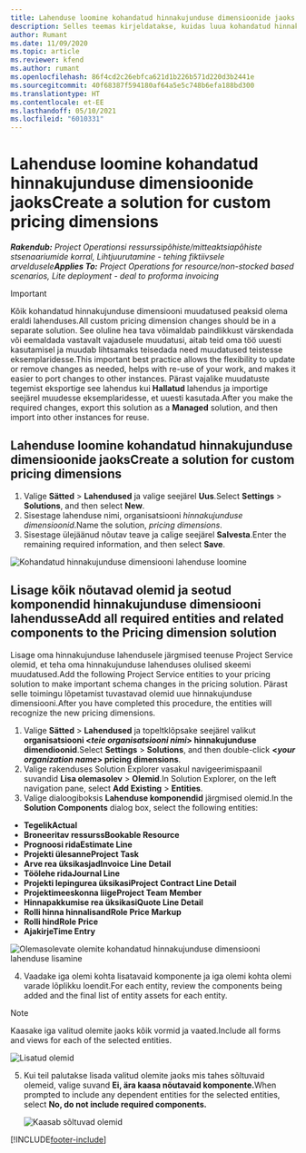 ```yaml
---
title: Lahenduse loomine kohandatud hinnakujunduse dimensioonide jaoks
description: Selles teemas kirjeldatakse, kuidas luua kohandatud hinnakujunduse jaoks lahendusi.
author: Rumant
ms.date: 11/09/2020
ms.topic: article
ms.reviewer: kfend
ms.author: rumant
ms.openlocfilehash: 86f4cd2c26ebfca621d1b226b571d220d3b2441e
ms.sourcegitcommit: 40f68387f594180af64a5e5c748b6efa188bd300
ms.translationtype: HT
ms.contentlocale: et-EE
ms.lasthandoff: 05/10/2021
ms.locfileid: "6010331"
---
```

# <a name="create-a-solution-for-custom-pricing-dimensions"></a><span data-ttu-id="1fa33-103">Lahenduse loomine kohandatud hinnakujunduse dimensioonide jaoks</span><span class="sxs-lookup"><span data-stu-id="1fa33-103">Create a solution for custom pricing dimensions</span></span>

 <span data-ttu-id="1fa33-104">_**Rakendub:** Project Operationsi ressurssipõhiste/mitteaktsiapõhiste stsenaariumide korral,  Lihtjuurutamine - tehing fiktiivsele arveldusele_</span><span class="sxs-lookup"><span data-stu-id="1fa33-104">_**Applies To:** Project Operations for resource/non-stocked based scenarios, Lite deployment - deal to proforma invoicing_</span></span> 

>[!IMPORTANT]
><span data-ttu-id="1fa33-105">Kõik kohandatud hinnakujunduse dimensiooni muudatused peaksid olema eraldi lahenduses.</span><span class="sxs-lookup"><span data-stu-id="1fa33-105">All custom pricing dimension changes should be in a separate solution.</span></span> <span data-ttu-id="1fa33-106">See oluline hea tava võimaldab paindlikkust värskendada või eemaldada vastavalt vajadusele muudatusi, aitab teid oma töö uuesti kasutamisel ja muudab lihtsamaks teisedada need muudatused teistesse eksemplaridesse.</span><span class="sxs-lookup"><span data-stu-id="1fa33-106">This important best practice allows the flexibility to update or remove changes as needed, helps with re-use of your work, and makes it easier to port changes to other instances.</span></span> <span data-ttu-id="1fa33-107">Pärast vajalike muudatuste tegemist eksportige see lahendus kui **Hallatud** lahendus ja importige seejärel muudesse eksemplaridesse, et uuesti kasutada.</span><span class="sxs-lookup"><span data-stu-id="1fa33-107">After you make the required changes, export this solution as a **Managed** solution, and then import into other instances for reuse.</span></span>

## <a name="create-a-solution-for-custom-pricing-dimensions"></a><span data-ttu-id="1fa33-108">Lahenduse loomine kohandatud hinnakujunduse dimensioonide jaoks</span><span class="sxs-lookup"><span data-stu-id="1fa33-108">Create a solution for custom pricing dimensions</span></span>

1.  <span data-ttu-id="1fa33-109">Valige **Sätted** > **Lahendused** ja valige seejärel **Uus**.</span><span class="sxs-lookup"><span data-stu-id="1fa33-109">Select **Settings** > **Solutions**, and then select **New**.</span></span>
2.  <span data-ttu-id="1fa33-110">Sisestage lahenduse nimi, organisatsiooni *<your organization name> hinnakujunduse dimensioonid*.</span><span class="sxs-lookup"><span data-stu-id="1fa33-110">Name the solution, *<your organization name> pricing dimensions*.</span></span>
3. <span data-ttu-id="1fa33-111">Sisestage ülejäänud nõutav teave ja calige seejärel **Salvesta**.</span><span class="sxs-lookup"><span data-stu-id="1fa33-111">Enter the remaining required information, and then select **Save**.</span></span>

  ![Kohandatud hinnakujunduse dimensiooni lahenduse loomine](./media/Creation-of-custom-pricing-dimension-solution.png)
 
## <a name="add-all-required-entities-and-related-components-to-the-pricing-dimension-solution"></a><span data-ttu-id="1fa33-113">Lisage kõik nõutavad olemid ja seotud komponendid hinnakujunduse dimensiooni lahendusse</span><span class="sxs-lookup"><span data-stu-id="1fa33-113">Add all required entities and related components to the Pricing dimension solution</span></span>

<span data-ttu-id="1fa33-114">Lisage oma hinnakujunduse lahendusele järgmised teenuse Project Service olemid, et teha oma hinnakujunduse lahenduses olulised skeemi muudatused.</span><span class="sxs-lookup"><span data-stu-id="1fa33-114">Add the following Project Service entities to your pricing solution to make important schema changes in the pricing solution.</span></span> <span data-ttu-id="1fa33-115">Pärast selle toimingu lõpetamist tuvastavad olemid uue hinnakujunduse dimensiooni.</span><span class="sxs-lookup"><span data-stu-id="1fa33-115">After you have completed this procedure, the entities will recognize the new pricing dimensions.</span></span>

1.  <span data-ttu-id="1fa33-116">Valige **Sätted** > **Lahendused** ja topeltklõpsake seejärel valikut **organisatsiooni <*teie organisatsiooni nimi*> hinnakujunduse dimendioonid**.</span><span class="sxs-lookup"><span data-stu-id="1fa33-116">Select **Settings** > **Solutions**, and then double-click **<*your organization name*> pricing dimensions**.</span></span>
2.  <span data-ttu-id="1fa33-117">Valige rakenduses Solution Explorer vasakul navigeerimispaanil suvandid **Lisa olemasolev** > **Olemid**.</span><span class="sxs-lookup"><span data-stu-id="1fa33-117">In Solution Explorer, on the left navigation pane, select **Add Existing** > **Entities**.</span></span>
3.  <span data-ttu-id="1fa33-118">Valige dialoogiboksis **Lahenduse komponendid** järgmised olemid.</span><span class="sxs-lookup"><span data-stu-id="1fa33-118">In the **Solution Components** dialog box, select the following entities:</span></span>
 
   - <span data-ttu-id="1fa33-119">**Tegelik**</span><span class="sxs-lookup"><span data-stu-id="1fa33-119">**Actual**</span></span>
   - <span data-ttu-id="1fa33-120">**Broneeritav ressurss**</span><span class="sxs-lookup"><span data-stu-id="1fa33-120">**Bookable Resource**</span></span>
   - <span data-ttu-id="1fa33-121">**Prognoosi rida**</span><span class="sxs-lookup"><span data-stu-id="1fa33-121">**Estimate Line**</span></span>
   - <span data-ttu-id="1fa33-122">**Projekti ülesanne**</span><span class="sxs-lookup"><span data-stu-id="1fa33-122">**Project Task**</span></span>
   - <span data-ttu-id="1fa33-123">**Arve rea üksikasjad**</span><span class="sxs-lookup"><span data-stu-id="1fa33-123">**Invoice Line Detail**</span></span>
   - <span data-ttu-id="1fa33-124">**Töölehe rida**</span><span class="sxs-lookup"><span data-stu-id="1fa33-124">**Journal Line**</span></span>
   - <span data-ttu-id="1fa33-125">**Projekti lepingurea üksikasi**</span><span class="sxs-lookup"><span data-stu-id="1fa33-125">**Project Contract Line Detail**</span></span>
   - <span data-ttu-id="1fa33-126">**Projektimeeskonna liige**</span><span class="sxs-lookup"><span data-stu-id="1fa33-126">**Project Team Member**</span></span>
   - <span data-ttu-id="1fa33-127">**Hinnapakkumise rea üksikasi**</span><span class="sxs-lookup"><span data-stu-id="1fa33-127">**Quote Line Detail**</span></span>
   - <span data-ttu-id="1fa33-128">**Rolli hinna hinnalisand**</span><span class="sxs-lookup"><span data-stu-id="1fa33-128">**Role Price Markup**</span></span>
   - <span data-ttu-id="1fa33-129">**Rolli hind**</span><span class="sxs-lookup"><span data-stu-id="1fa33-129">**Role Price**</span></span>
   - <span data-ttu-id="1fa33-130">**Ajakirje**</span><span class="sxs-lookup"><span data-stu-id="1fa33-130">**Time Entry**</span></span>
 
   ![Olemasolevate olemite kohandatud hinnakujunduse dimensiooni lahenduse lisamine](./media/Existing-entities-to-PD-solution.png)
 
 4. <span data-ttu-id="1fa33-132">Vaadake iga olemi kohta lisatavaid komponente ja iga olemi kohta olemi varade lõplikku loendit.</span><span class="sxs-lookup"><span data-stu-id="1fa33-132">For each entity, review the components being added and the final list of entity assets for each entity.</span></span> 

   >[!NOTE]
   > <span data-ttu-id="1fa33-133">Kaasake iga valitud olemite jaoks kõik vormid ja vaated.</span><span class="sxs-lookup"><span data-stu-id="1fa33-133">Include all forms and views for each of the selected entities.</span></span>

  ![Lisatud olemid](./media/solution-component-selection.png)


5.  <span data-ttu-id="1fa33-135">Kui teil palutakse lisada valitud olemite jaoks mis tahes sõltuvaid olemeid, valige suvand **Ei, ära kaasa nõutavaid komponente.**</span><span class="sxs-lookup"><span data-stu-id="1fa33-135">When prompted to include any dependent entities for the selected entities, select **No, do not include required components.**</span></span>

    ![Kaasab sõltuvad olemid](./media/Do-not-include-required.png)


[!INCLUDE[footer-include](../includes/footer-banner.md)]